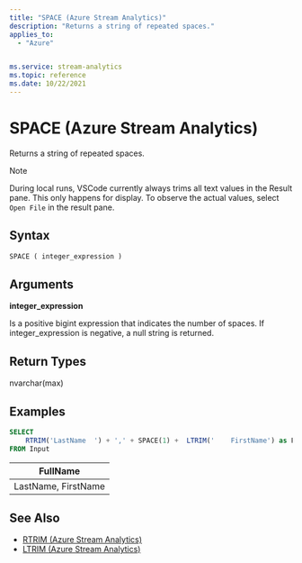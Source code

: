 ```yaml
---
title: "SPACE (Azure Stream Analytics)"
description: "Returns a string of repeated spaces."
applies_to:
  - "Azure"


ms.service: stream-analytics
ms.topic: reference
ms.date: 10/22/2021
---
```


# SPACE (Azure Stream Analytics)

Returns a string of repeated spaces.

> [!NOTE]
> During local runs, VSCode currently always trims all text values in the Result pane. This only happens for display. To observe the actual values, select `Open File` in the result pane.

## Syntax

```SQL
SPACE ( integer_expression )
```

## Arguments

**integer_expression**

Is a positive bigint expression that indicates the number of spaces. If integer_expression is negative, a null string is returned.

## Return Types

nvarchar(max)

## Examples

```SQL
SELECT
    RTRIM('LastName  ') + ',' + SPACE(1) +  LTRIM('    FirstName') as FullName
FROM Input
```

|FullName|
|-|
|LastName, FirstName|

## See Also

- [RTRIM (Azure Stream Analytics)](rtrim-azure-stream-analytics.md)
- [LTRIM (Azure Stream Analytics)](ltrim-azure-stream-analytics.md)